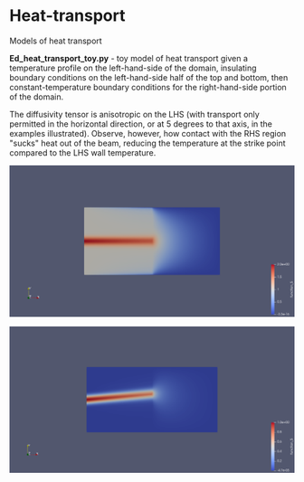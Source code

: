 # Heat-transport
Models of heat transport

**Ed_heat_transport_toy.py** - toy model of heat transport given a temperature profile on the left-hand-side of the domain, insulating boundary conditions on the left-hand-side half of the top and bottom, then constant-temperature boundary conditions for the right-hand-side portion of the domain.

The diffusivity tensor is anisotropic on the LHS (with transport only permitted in the horizontal direction, or at 5 degrees to that axis, in the examples illustrated).  Observe, however, how contact with the RHS region "sucks" heat out of the beam, reducing the temperature at the strike point compared to the LHS wall temperature.

![heat_transport_toy_outout](png/Ed_heat_transport_toy_output.png "Output of heat transport toy for anisotropic (50,0) on LHS and isotropic (1,1) on RHS.")

![heat_transport_toy_outout_5deg](png/Ed_heat_transport_toy_output_5deg.png "Output of heat transport toy as above, with anisotropic diffusion axis aligned at 5 deg to the horizontal (note the LHS temperature profile has been adjusted to a baseline of zero to avoid boundary artifacts)).")
